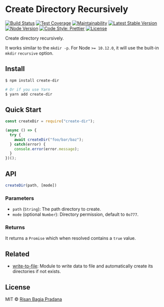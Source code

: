 # Create Directory Recursively

[![Build Status](https://flat.badgen.net/travis/risan/create-dir)](https://travis-ci.org/risan/create-dir)
[![Test Coverage](https://flat.badgen.net/codeclimate/coverage/risan/create-dir)](https://codeclimate.com/github/risan/create-dir)
[![Maintainability](https://flat.badgen.net/codeclimate/maintainability/risan/create-dir)](https://codeclimate.com/github/risan/create-dir)
[![Latest Stable Version](https://flat.badgen.net/npm/v/create-dir)](https://www.npmjs.com/package/create-dir)
[![Node Version](https://flat.badgen.net/npm/node/create-dir)](https://www.npmjs.com/package/create-dir)
[![Code Style: Prettier](https://flat.badgen.net/badge/code%20style/prettier/ff69b4)](https://github.com/prettier/prettier)
[![License](https://flat.badgen.net/npm/license/create-dir)](https://github.com/risan/create-dir/blob/master/LICENSE)

Create directory recursively.

It works similar to the `mkdir -p`. For Node `>= 10.12.0`, it will use the built-in `mkdir` `recursive` option.

## Install

```bash
$ npm install create-dir

# Or if you use Yarn
$ yarn add create-dir
```

## Quick Start

```js
const createDir = require("create-dir");

(async () => {
  try {
    await createDir("foo/bar/baz");
  } catch(error) {
    console.error(error.message);
  }
})();
```

## API

```js
createDir(path, [mode])
```

### Parameters

* `path` (`String`): The path directory to create.
* `mode` (optional `Number`): Directory permission, default to `0o777`.

### Returns

It returns a `Promise` which when resolved contains a `true` value.

## Related

* [write-to-file](https://github.com/risan/write-to-file): Module to write data to file and automatically create its directories if not exists.

## License

MIT © [Risan Bagja Pradana](https://bagja.net)
